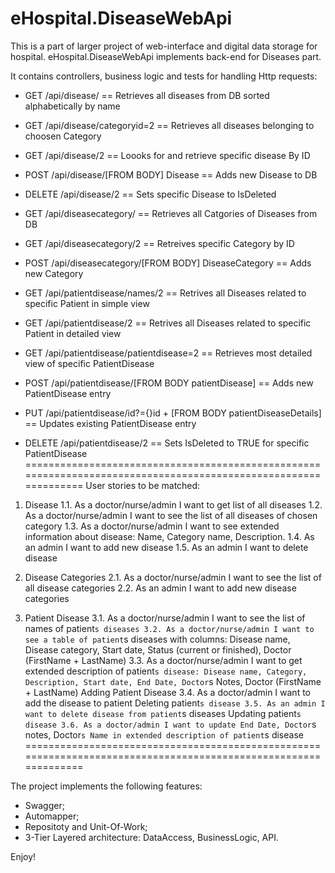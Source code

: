# eHospital.DiseaseWebApi
This is a part of larger project of web-interface and digital data storage for hospital.
eHospital.DiseaseWebApi implements back-end for Diseases part.

It contains controllers, business logic and tests for handling Http requests:
- GET /api/disease/ == Retrieves all diseases from DB sorted alphabetically by name
- GET /api/disease/categoryid=2 == Retrieves all diseases belonging to choosen Category
- GET /api/disease/2 == Loooks for and retrieve specific disease By ID
- POST /api/disease/[FROM BODY] Disease == Adds new Disease to DB
- DELETE /api/disease/2 == Sets specific Disease to IsDeleted

- GET /api/diseasecategory/ == Retrieves all Catgories of Diseases from DB
- GET /api/diseasecategory/2 == Retreives specific Category by ID
- POST /api/diseasecategory/[FROM BODY] DiseaseCategory == Adds new Category

- GET /api/patientdisease/names/2 == Retrives all Diseases related to specific Patient in simple view
- GET /api/patientdisease/2 == Retrives all Diseases related to specific Patient in detailed view
- GET /api/patientdisease/patientdisease=2 == Retrieves most detailed view of specific PatientDisease
- POST /api/patientdisease/[FROM BODY patientDisease] == Adds new PatientDisease entry
- PUT /api/patientdisease/id?={}id + [FROM BODY patientDiseaseDetails] == Updates existing PatientDisease entry
- DELETE /api/patientdisease/2 == Sets IsDeleted to TRUE for specific PatientDisease
================================================================================================================
User stories to be matched:
1. Disease
1.1. As a doctor/nurse/admin I want to get list of all diseases
1.2. As a doctor/nurse/admin I want to see the list of all diseases of chosen category
1.3. As a doctor/nurse/admin I want to see extended information about disease: Name, Category name,
Description.
1.4. As an admin I want to add new disease
1.5. As an admin I want to delete disease

2. Disease Categories
2.1. As a doctor/nurse/admin I want to see the list of all disease categories
2.2. As an admin I want to add new disease categories

3. Patient Disease
3.1. As a doctor/nurse/admin I want to see the list of names of patient`s diseases
3.2. As a doctor/nurse/admin I want to see a table of patient`s diseases with columns: Disease name,
Disease category, Start date, Status (current or finished), Doctor (FirstName + LastName)
3.3. As a doctor/nurse/admin I want to get extended description of patient`s disease: Disease name,
Category, Description, Start date, End Date, Doctor`s Notes, Doctor (FirstName + LastName)
Adding Patient Disease
3.4. As a doctor/admin I want to add the disease to patient
Deleting patient`s disease
3.5. As an admin I want to delete disease from patient`s diseases
Updating patient`s disease
3.6. As a doctor/admin I want to update End Date, Doctor`s notes, Doctor`s Name in extended description
of patient`s disease
================================================================================================================

The project implements the following features:
- Swagger;
- Automapper;
- Repositoty and Unit-Of-Work;
- 3-Tier Layered architecture: DataAccess, BusinessLogic, API.

Enjoy!

